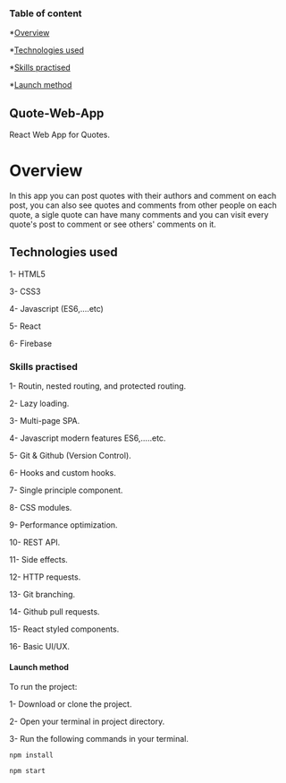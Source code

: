 ### Table of content

*[Overview](#overview)

*[Technologies used](#technologies-used) 

*[Skills practised](#skills-practised)

*[Launch method](#launch-method)

## Quote-Web-App

React Web App for Quotes.

# Overview

In this app you can post quotes with their authors and comment on each post, you can also see quotes and comments from other people on each quote, a sigle quote can have many comments and you can visit every quote's post to comment or see others' comments on it.

## Technologies used

1- HTML5

3- CSS3

4- Javascript (ES6,....etc)

5- React

6- Firebase

### Skills practised

1- Routin, nested routing, and protected routing.

2- Lazy loading.

3- Multi-page SPA.

4- Javascript modern features ES6,.....etc.

5- Git & Github (Version Control).

6- Hooks and custom hooks.

7- Single principle component.

8- CSS modules.

9- Performance optimization.

10- REST API.

11- Side effects.

12- HTTP requests.

13- Git branching.

14- Github pull requests.

15- React styled components.

16- Basic UI/UX.

#### Launch method

To run the project:

1- Download or clone the project.

2- Open your terminal in project directory.

3- Run the following commands in your terminal.

```
npm install

npm start
```
